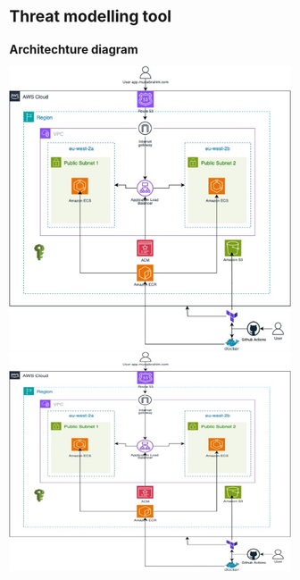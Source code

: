 # Threat modelling tool

##  Architechture diagram

<p align="center">
  <img src="threatapp.jpg" alt="architechtural diagram"/>
  <img src="threatapp-copy.jpg" alt="architechtural diagram" style="width:700px"/>
</p>